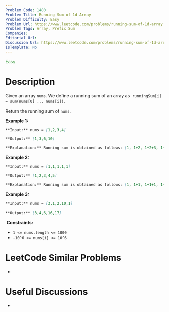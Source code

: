 ```yaml
---
Problem Code: 1480
Problem Title: Running Sum of 1d Array
Problem Difficulty: Easy
Problem Url: https://www.leetcode.com/problems/running-sum-of-1d-array
Problem Tags: Array, Prefix Sum
Companies: 
Editorial Url: 
Discussion Url: https://www.leetcode.com/problems/running-sum-of-1d-array/discuss/?currentPage=1&orderBy=hot&query=
IsTemplate: No
---
```


<span style="color: rgb(67, 160, 71);">Easy</span>

# Description

Given an array `nums`. We define a running sum of an array as 
`runningSum[i] = sum(nums[0] ... nums[i])`.

Return the running sum of `nums`.

**Example 1:**

```markdown
**Input:** nums = [1,2,3,4]

**Output:** [1,3,6,10]

**Explanation:** Running sum is obtained as follows: [1, 1+2, 1+2+3, 1+2+3+4].
```

**Example 2:**

```markdown
**Input:** nums = [1,1,1,1,1]

**Output:** [1,2,3,4,5]

**Explanation:** Running sum is obtained as follows: [1, 1+1, 1+1+1, 1+1+1+1, 1+1+1+1+1].
```

**Example 3:**

```markdown
**Input:** nums = [3,1,2,10,1]

**Output:** [3,4,6,16,17]
```

 **Constraints:**

* `1 <= nums.length <= 1000`
* `-10^6 <= nums[i] <= 10^6`

# LeetCode Similar Problems

- []()

# Useful Discussions

- []()

